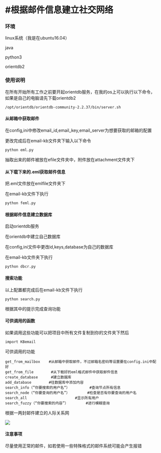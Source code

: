 # #根据邮件信息建立社交网络



### 环境

linux系统（我是在ubuntu16.04）

java

python3

orientdb2



### 使用说明

在所有开始所有工作之前要开起orientdb服务，在我的os上可以执行以下命令，如果是自己的电脑请先下载orientdb2

```
/opt/orientdb/orientdb-community-2.2.37/bin/server.sh
```



#### 从邮箱中获取邮件

在config,ini中修改email_id,email_key,email_server为想要获取的邮箱的配置

更改完成后在email-kb文件夹下输入以下命令

```
python eml.py
```

抽取出来的邮件被放在efile文件夹中，附件放在attachment文件夹下

#### 从下载下来的.eml获取邮件信息

把.eml文件放在emlfile文件夹下

在email-kb文件下执行

```
python feml.py
```

#### 根据邮件信息建立数据库

启动orientdb服务

在orientdb中建立自己数据库

在config,ini文件中更改id,keys,database为自己的数据库

在email-kb文件夹下执行

```
python dbcr.py
```

#### 搜索功能

以上配置都完成后在email-kb文件下执行

```
python search.py
```

根据其中的提示完成查询功能

#### 可供调用的函数

如果调用这些功能可以把项目中所有文件复制到你的文件夹下然后

```
import KBemail
```

可供调用的功能

```
get_from_mailbox    #从邮箱中获取邮件，不过邮箱名密码等设置要在config.ini中配好
get_from_file        #从下载好的eml格式邮件中获取邮件信息
create_database      #建立数据库
add_database        #往数据库中添加内容
search_info（”你要搜索的用户名“）         #查询节点所有信息
search_node（“你要查询的用户名”）        #检查是否有你要查询的用户名
search_all                      #显示所有用户
search_fuzzy（“你要搜索的内容”）        #进行模糊查询
```

根据一两封邮件建立的人际关系网

![](/home/roosi/ren/email-kb/人际关系网.png)

#### 注意事项

尽量使用正常的邮件，如若使用一些特殊格式的邮件系统可能会产生报错